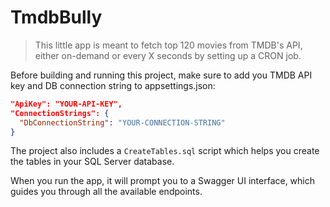 # TmdbBully

> This little app is meant to fetch top 120 movies from TMDB's API, either on-demand or every X seconds by setting up a CRON job.

Before building and running this project, make sure to add you TMDB API key and DB connection string to appsettings.json:
```json
"ApiKey": "YOUR-API-KEY",
"ConnectionStrings": {
  "DbConnectionString": "YOUR-CONNECTION-STRING"
}
```

The project also includes a `CreateTables.sql` script which helps you create the tables in your SQL Server database.

When you run the app, it will prompt you to a Swagger UI interface, which guides you through all the available endpoints.
